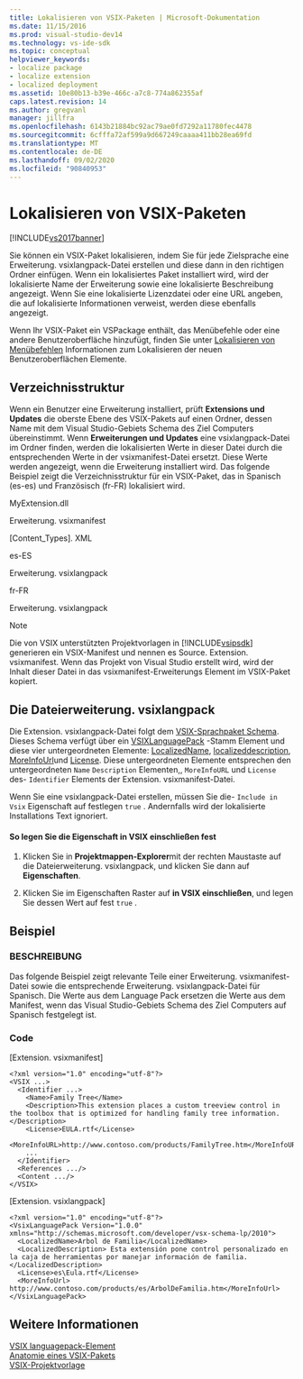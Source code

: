 ```yaml
---
title: Lokalisieren von VSIX-Paketen | Microsoft-Dokumentation
ms.date: 11/15/2016
ms.prod: visual-studio-dev14
ms.technology: vs-ide-sdk
ms.topic: conceptual
helpviewer_keywords:
- localize package
- localize extension
- localized deployment
ms.assetid: 10e80b13-b39e-466c-a7c8-774a862355af
caps.latest.revision: 14
ms.author: gregvanl
manager: jillfra
ms.openlocfilehash: 6143b21884bc92ac79ae0fd7292a11780fec4478
ms.sourcegitcommit: 6cfffa72af599a9d667249caaaa411bb28ea69fd
ms.translationtype: MT
ms.contentlocale: de-DE
ms.lasthandoff: 09/02/2020
ms.locfileid: "90840953"
---
```

# <a name="localizing-vsix-packages"></a>Lokalisieren von VSIX-Paketen
[!INCLUDE[vs2017banner](../includes/vs2017banner.md)]

Sie können ein VSIX-Paket lokalisieren, indem Sie für jede Zielsprache eine Erweiterung. vsixlangpack-Datei erstellen und diese dann in den richtigen Ordner einfügen. Wenn ein lokalisiertes Paket installiert wird, wird der lokalisierte Name der Erweiterung sowie eine lokalisierte Beschreibung angezeigt. Wenn Sie eine lokalisierte Lizenzdatei oder eine URL angeben, die auf lokalisierte Informationen verweist, werden diese ebenfalls angezeigt.  
  
 Wenn Ihr VSIX-Paket ein VSPackage enthält, das Menübefehle oder eine andere Benutzeroberfläche hinzufügt, finden Sie unter [Lokalisieren von Menübefehlen](../extensibility/localizing-menu-commands.md) Informationen zum Lokalisieren der neuen Benutzeroberflächen Elemente.  
  
## <a name="directory-structure"></a>Verzeichnisstruktur  
 Wenn ein Benutzer eine Erweiterung installiert, prüft **Extensions und Updates** die oberste Ebene des VSIX-Pakets auf einen Ordner, dessen Name mit dem Visual Studio-Gebiets Schema des Ziel Computers übereinstimmt. Wenn **Erweiterungen und Updates** eine vsixlangpack-Datei im Ordner finden, werden die lokalisierten Werte in dieser Datei durch die entsprechenden Werte in der vsixmanifest-Datei ersetzt. Diese Werte werden angezeigt, wenn die Erweiterung installiert wird. Das folgende Beispiel zeigt die Verzeichnisstruktur für ein VSIX-Paket, das in Spanisch (es-es) und Französisch (fr-FR) lokalisiert wird.  
  
 MyExtension.dll  
  
 Erweiterung. vsixmanifest  
  
 [Content_Types]. XML  
  
 es-ES  
  
 Erweiterung. vsixlangpack  
  
 fr-FR  
  
 Erweiterung. vsixlangpack  
  
> [!NOTE]
> Die von VSIX unterstützten Projektvorlagen in [!INCLUDE[vsipsdk](../includes/vsipsdk-md.md)] generieren ein VSIX-Manifest und nennen es Source. Extension. vsixmanifest. Wenn das Projekt von Visual Studio erstellt wird, wird der Inhalt dieser Datei in das vsixmanifest-Erweiterungs Element im VSIX-Paket kopiert.  
  
## <a name="the-extensionvsixlangpack-file"></a>Die Dateierweiterung. vsixlangpack  
 Die Extension. vsixlangpack-Datei folgt dem [VSIX-Sprachpaket Schema](../extensibility/vsx-language-pack-schema-reference.md). Dieses Schema verfügt über ein [VSIXLanguagePack](../extensibility/vsixlanguagepack-element-vsix-language-pack-schema.md) -Stamm Element und diese vier untergeordneten Elemente: [LocalizedName](../extensibility/localizedname-element-vsix-language-pack-schema.md), [localizeddescription](../extensibility/localizeddescription-element-vsix-language-pack-schema.md), [MoreInfoUrl](../extensibility/moreinfourl-element-vsix-language-pack-schema.md)und [License](../extensibility/license-element-vsix-language-pack-schema.md). Diese untergeordneten Elemente entsprechen den untergeordneten `Name` `Description` Elementen,, `MoreInfoURL` und `License` des- `Identifier` Elements der Extension. vsixmanifest-Datei.  
  
 Wenn Sie eine vsixlangpack-Datei erstellen, müssen Sie die- `Include in Vsix` Eigenschaft auf festlegen `true` . Andernfalls wird der lokalisierte Installations Text ignoriert.  
  
#### <a name="to-set-the-include-in-vsix-property"></a>So legen Sie die Eigenschaft in VSIX einschließen fest  
  
1. Klicken Sie in **Projektmappen-Explorer**mit der rechten Maustaste auf die Dateierweiterung. vsixlangpack, und klicken Sie dann auf **Eigenschaften**.  
  
2. Klicken Sie im Eigenschaften Raster auf **in VSIX einschließen**, und legen Sie dessen Wert auf fest `true` .  
  
## <a name="example"></a>Beispiel  
  
### <a name="description"></a>BESCHREIBUNG  
 Das folgende Beispiel zeigt relevante Teile einer Erweiterung. vsixmanifest-Datei sowie die entsprechende Erweiterung. vsixlangpack-Datei für Spanisch. Die Werte aus dem Language Pack ersetzen die Werte aus dem Manifest, wenn das Visual Studio-Gebiets Schema des Ziel Computers auf Spanisch festgelegt ist.  
  
### <a name="code"></a>Code  
 [Extension. vsixmanifest]  
  
```  
<?xml version="1.0" encoding="utf-8"?>  
<VSIX ...>  
  <Identifier ...>  
    <Name>Family Tree</Name>  
    <Description>This extension places a custom treeview control in the toolbox that is optimized for handling family tree information.</Description>  
    <License>EULA.rtf</License>  
    <MoreInfoURL>http://www.contoso.com/products/FamilyTree.htm</MoreInfoURL>  
    ...  
  </Identifier>  
  <References .../>  
  <Content .../>  
</VSIX>  
```  
  
 [Extension. vsixlangpack]  
  
```  
<?xml version="1.0" encoding="utf-8"?>  
<VsixLanguagePack Version="1.0.0" xmlns="http://schemas.microsoft.com/developer/vsx-schema-lp/2010">  
  <LocalizedName>Arbol de Familia</LocalizedName>  
  <LocalizedDescription> Esta extensión pone control personalizado en la caja de herramientas por manejar información de familia.</LocalizedDescription>  
  <License>es\Eula.rtf</License>  
  <MoreInfoUrl> http://www.contoso.com/products/es/ArbolDeFamilia.htm</MoreInfoUrl>  
</VsixLanguagePack>  
```  
  
## <a name="see-also"></a>Weitere Informationen  
 [VSIX languagepack-Element](../extensibility/vsixlanguagepack-element-vsix-language-pack-schema.md)   
 [Anatomie eines VSIX-Pakets](../extensibility/anatomy-of-a-vsix-package.md)   
 [VSIX-Projektvorlage](../extensibility/vsix-project-template.md)
